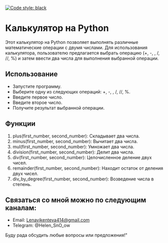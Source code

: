 [![Code style: black](https://img.shields.io/badge/code%20style-black-000000.svg)](https://github.com/psf/black)

# Калькулятор на Python

Этот калькулятор на Python позволяет выполнять различные математические операции с двумя числами. Для использования калькулятора, пользователю предлагается выбрать операцию (+, -, , /, //, %) и затем ввести два числа для выполнения выбранной операции.

## Использование

 - Запустите программу.
 - Выберите одну из следующих операций: +, -, , /, //, %.
 - Введите первое число.
 - Введите второе число.
 - Получите результат выбранной операции.

## Функции
1. plus(first_number, second_number): Складывает два числа.
2. minus(first_number, second_number): Вычитает два числа.
3. mul(first_number, second_number): Умножает два числа.
4. division(first_number, second_number): Делит два числа.
5. div(first_number, second_number): Целочисленное деление двух чисел.
6. remainder(first_number, second_number): Находит остаток от деления двух чисел.
7. div_by_degree(first_number, second_number): Возведение числа в степень.

## Связаться со мной можно по следующим каналам:

- Email: Lenavikenteva414@gmail.com
- Telegram: @Helen_SnO_ow


Буду рада обсудить любые вопросы или предложения!"
